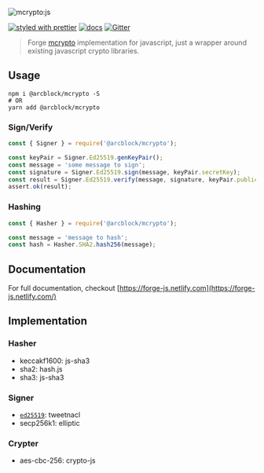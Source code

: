 ![mcrypto:js](https://www.arcblock.io/.netlify/functions/badge/?text=mcrypto:js)

[![styled with prettier](https://img.shields.io/badge/styled_with-prettier-ff69b4.svg)](https://github.com/prettier/prettier)
[![docs](https://img.shields.io/badge/powered%20by-arcblock-green.svg)](https://docs.arcblock.io)
[![Gitter](https://badges.gitter.im/ArcBlock/community.svg)](https://gitter.im/ArcBlock/community?utm_source=badge&utm_medium=badge&utm_campaign=pr-badge)

> Forge [mcrypto](https://github.com/ArcBlock/mcrypto) implementation for javascript, just a wrapper around existing javascript crypto libraries.


## Usage

```shell
npm i @arcblock/mcrypto -S
# OR
yarn add @arcblock/mcrypto
```

### Sign/Verify

```javascript
const { Signer } = require('@arcblock/mcrypto');

const keyPair = Signer.Ed25519.genKeyPair();
const message = 'some message to sign';
const signature = Signer.Ed25519.sign(message, keyPair.secretKey);
const result = Signer.Ed25519.verify(message, signature, keyPair.publicKey);
assert.ok(result);
```

### Hashing

```javascript
const { Hasher } = require('@arcblock/mcrypto');

const message = 'message to hash';
const hash = Hasher.SHA2.hash256(message);
```


## Documentation

For full documentation, checkout [https://forge-js.netlify.com](https://forge-js.netlify.com/)


## Implementation

### Hasher

* keccakf1600: js-sha3
* sha2: hash.js
* sha3: js-sha3

### Signer

* [`ed25519`](https://github.com/ArcBlock/forge-js/commit/ed25519): tweetnacl
* secp256k1: elliptic

### Crypter

* aes-cbc-256: crypto-js
